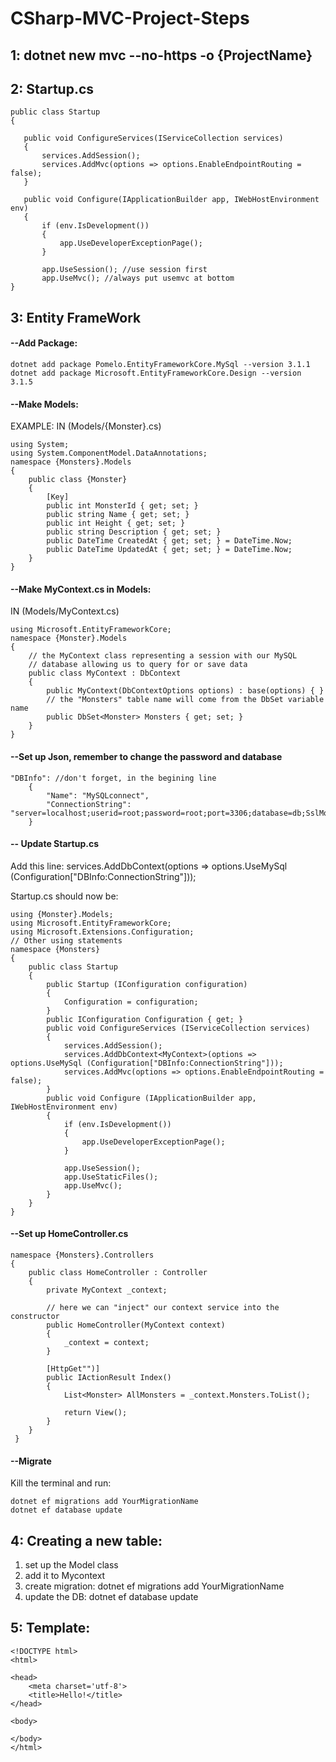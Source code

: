 #  CSharp-MVC-Project-Steps

## 1: dotnet new mvc --no-https -o {ProjectName}

## 2: Startup.cs
```
public class Startup
{

   public void ConfigureServices(IServiceCollection services)
   {
       services.AddSession();
       services.AddMvc(options => options.EnableEndpointRouting = false);   
   }

   public void Configure(IApplicationBuilder app, IWebHostEnvironment env)
   {
       if (env.IsDevelopment())
       {
           app.UseDeveloperExceptionPage();
       }

       app.UseSession(); //use session first 
       app.UseMvc(); //always put usemvc at bottom
} 
```

## 3: Entity FrameWork
#### --Add Package:
```
dotnet add package Pomelo.EntityFrameworkCore.MySql --version 3.1.1
dotnet add package Microsoft.EntityFrameworkCore.Design --version 3.1.5
```

#### --Make Models:

EXAMPLE: IN (Models/{Monster}.cs)
```
using System;
using System.ComponentModel.DataAnnotations;
namespace {Monsters}.Models
{
    public class {Monster}
    {
        [Key]
        public int MonsterId { get; set; }
        public string Name { get; set; }
        public int Height { get; set; }
        public string Description { get; set; }
        public DateTime CreatedAt { get; set; } = DateTime.Now;
        public DateTime UpdatedAt { get; set; } = DateTime.Now;
    }
}
```

#### --Make MyContext.cs in Models:

IN (Models/MyContext.cs)
```
using Microsoft.EntityFrameworkCore;
namespace {Monster}.Models
{ 
    // the MyContext class representing a session with our MySQL 
    // database allowing us to query for or save data
    public class MyContext : DbContext 
    { 
        public MyContext(DbContextOptions options) : base(options) { }
        // the "Monsters" table name will come from the DbSet variable name
        public DbSet<Monster> Monsters { get; set; }
    }
}
```

#### --Set up Json, remember to change the password and database
```
"DBInfo": //don't forget, in the begining line
    {
        "Name": "MySQLconnect",
        "ConnectionString": "server=localhost;userid=root;password=root;port=3306;database=db;SslMode=None"
    }
```

#### -- Update Startup.cs
Add this line:  services.AddDbContext<MyContext>(options => options.UseMySql (Configuration["DBInfo:ConnectionString"]));

Startup.cs should now be:
```
using {Monster}.Models;
using Microsoft.EntityFrameworkCore;
using Microsoft.Extensions.Configuration;
// Other using statements
namespace {Monsters}
{
    public class Startup
    {
        public Startup (IConfiguration configuration)
        {
            Configuration = configuration;
        }
        public IConfiguration Configuration { get; }
        public void ConfigureServices (IServiceCollection services)
        {   
            services.AddSession();
            services.AddDbContext<MyContext>(options => options.UseMySql (Configuration["DBInfo:ConnectionString"]));
            services.AddMvc(options => options.EnableEndpointRouting = false);
        }
        public void Configure (IApplicationBuilder app, IWebHostEnvironment env)
        {
            if (env.IsDevelopment())
            {
                app.UseDeveloperExceptionPage();
            }

            app.UseSession();
            app.UseStaticFiles();
            app.UseMvc();
        }
    }
}
```

#### --Set up HomeController.cs

```
namespace {Monsters}.Controllers
{
    public class HomeController : Controller
    {
        private MyContext _context;
     
        // here we can "inject" our context service into the constructor
        public HomeController(MyContext context)
        {
            _context = context;
        }
     
        [HttpGet"")]
        public IActionResult Index()
        {
            List<Monster> AllMonsters = _context.Monsters.ToList();
            
            return View();
        }
    }
 }
 ```

#### --Migrate
Kill the terminal and run:
```
dotnet ef migrations add YourMigrationName
dotnet ef database update
```

## 4: Creating a new table:
1. set up the Model class
2. add it to Mycontext
3. create migration: dotnet ef migrations add YourMigrationName
4. update the DB: dotnet ef database update


## 5: Template:
```
<!DOCTYPE html>
<html>

<head>
    <meta charset='utf-8'>
    <title>Hello!</title>
</head>

<body>
    
</body>
</html>
```
